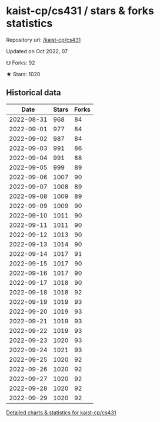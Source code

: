 # kaist-cp/cs431 / stars & forks statistics

Repository url: [/kaist-cp/cs431](https://github.com/kaist-cp/cs431)

Updated on Oct 2022, 07

☋ Forks: 92

★ Stars: 1020

## Historical data
| Date | Stars | Forks |
|------|-------|-------|
| 2022-08-31 | 968 | 84 | 
| 2022-09-01 | 977 | 84 | 
| 2022-09-02 | 987 | 84 | 
| 2022-09-03 | 991 | 86 | 
| 2022-09-04 | 991 | 88 | 
| 2022-09-05 | 999 | 89 | 
| 2022-09-06 | 1007 | 90 | 
| 2022-09-07 | 1008 | 89 | 
| 2022-09-08 | 1009 | 89 | 
| 2022-09-09 | 1009 | 90 | 
| 2022-09-10 | 1011 | 90 | 
| 2022-09-11 | 1011 | 90 | 
| 2022-09-12 | 1013 | 90 | 
| 2022-09-13 | 1014 | 90 | 
| 2022-09-14 | 1017 | 91 | 
| 2022-09-15 | 1017 | 90 | 
| 2022-09-16 | 1017 | 90 | 
| 2022-09-17 | 1018 | 90 | 
| 2022-09-18 | 1018 | 92 | 
| 2022-09-19 | 1019 | 93 | 
| 2022-09-20 | 1019 | 93 | 
| 2022-09-21 | 1019 | 93 | 
| 2022-09-22 | 1019 | 93 | 
| 2022-09-23 | 1020 | 93 | 
| 2022-09-24 | 1021 | 93 | 
| 2022-09-25 | 1020 | 92 | 
| 2022-09-26 | 1020 | 92 | 
| 2022-09-27 | 1020 | 92 | 
| 2022-09-28 | 1020 | 92 | 
| 2022-09-29 | 1020 | 92 | 


[Detailed charts & statistics for kaist-cp/cs431](https://reviewgithub.com/rep/kaist-cp/cs431)

